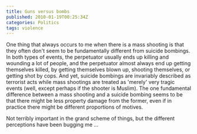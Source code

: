 ```yaml
---
title: Guns versus bombs
published: 2010-01-19T00:25:34Z
categories: Politics
tags: violence
---
```


One thing that always occurs to me when there is a mass shooting is that they often don't seem to be fundamentally different from suicide bombings.  In both types of events, the perpetuator usually ends up killing and wounding a lot of people, and the perpetuator almost always end up getting themselves killed, by getting themselves blown up, shooting themselves, or getting shot by cops.  And yet, suicide bombings are invariably described as terrorist acts while mass shootings are treated as 'merely' very tragic events (well, except perhaps if the shooter is Muslim).  The one fundamental difference between a mass shooting and a suicide bombing seems to be that there might be less property damage from the former, even if in practice there might be different proportions of motives.

Not terribly important in the grand scheme of things, but the different perceptions have been bugging me ...

